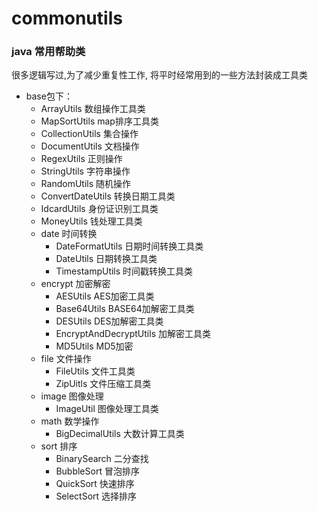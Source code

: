 # commonutils 
###    java          常用帮助类
 很多逻辑写过,为了减少重复性工作, 将平时经常用到的一些方法封装成工具类 <br>
- base包下：
   - ArrayUtils  数组操作工具类
   - MapSortUtils   map排序工具类
   - CollectionUtils 集合操作
   - DocumentUtils  文档操作
   - RegexUtils 正则操作
   - StringUtils 字符串操作
   - RandomUtils 随机操作
   - ConvertDateUtils 转换日期工具类
   - IdcardUtils  身份证识别工具类
   - MoneyUtils  钱处理工具类
   - date   时间转换
      -  DateFormatUtils 日期时间转换工具类
      -  DateUtils 日期转换工具类
      -  TimestampUtils 时间戳转换工具类
   - encrypt 加密解密
     -  AESUtils AES加密工具类
     -  Base64Utils BASE64加解密工具类
     -  DESUtils DES加解密工具类
     -  EncryptAndDecryptUtils 加解密工具类
     -  MD5Utils MD5加密
   - file    文件操作
     -  FileUtils 文件工具类
     -  ZipUitls 文件压缩工具类
   - image    图像处理
     -  ImageUtil 图像处理工具类
   - math     数学操作
      - BigDecimalUtils 大数计算工具类
   - sort        排序
      - BinarySearch 二分查找
      - BubbleSort 冒泡排序
      - QuickSort  快速排序
      - SelectSort 选择排序
